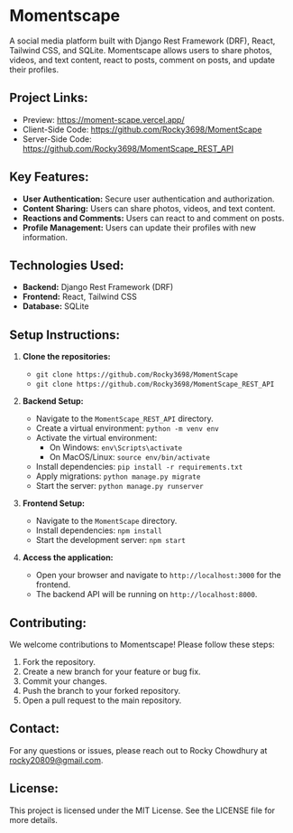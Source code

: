 Momentscape
===========

A social media platform built with Django Rest Framework (DRF), React, Tailwind CSS, and SQLite. Momentscape allows users to share photos, videos, and text content, react to posts, comment on posts, and update their profiles.

Project Links:
--------------
- Preview: https://moment-scape.vercel.app/
- Client-Side Code: https://github.com/Rocky3698/MomentScape
- Server-Side Code: https://github.com/Rocky3698/MomentScape_REST_API

Key Features:
-------------
- **User Authentication:** Secure user authentication and authorization.
- **Content Sharing:** Users can share photos, videos, and text content.
- **Reactions and Comments:** Users can react to and comment on posts.
- **Profile Management:** Users can update their profiles with new information.

Technologies Used:
------------------
- **Backend:** Django Rest Framework (DRF)
- **Frontend:** React, Tailwind CSS
- **Database:** SQLite

Setup Instructions:
-------------------
1. **Clone the repositories:**
   - `git clone https://github.com/Rocky3698/MomentScape`
   - `git clone https://github.com/Rocky3698/MomentScape_REST_API`

2. **Backend Setup:**
   - Navigate to the `MomentScape_REST_API` directory.
   - Create a virtual environment: `python -m venv env`
   - Activate the virtual environment:
     - On Windows: `env\Scripts\activate`
     - On MacOS/Linux: `source env/bin/activate`
   - Install dependencies: `pip install -r requirements.txt`
   - Apply migrations: `python manage.py migrate`
   - Start the server: `python manage.py runserver`

3. **Frontend Setup:**
   - Navigate to the `MomentScape` directory.
   - Install dependencies: `npm install`
   - Start the development server: `npm start`

4. **Access the application:**
   - Open your browser and navigate to `http://localhost:3000` for the frontend.
   - The backend API will be running on `http://localhost:8000`.

Contributing:
-------------
We welcome contributions to Momentscape! Please follow these steps:
1. Fork the repository.
2. Create a new branch for your feature or bug fix.
3. Commit your changes.
4. Push the branch to your forked repository.
5. Open a pull request to the main repository.

Contact:
--------
For any questions or issues, please reach out to Rocky Chowdhury at [rocky20809@gmail.com](mailto:rocky20809@gmail.com).

License:
--------
This project is licensed under the MIT License. See the LICENSE file for more details.
